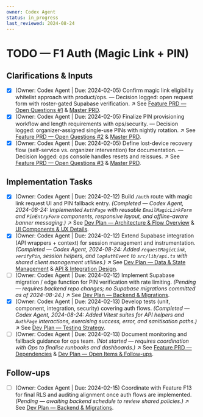 ```yaml
---
owner: Codex Agent
status: in_progress
last_reviewed: 2024-08-24
---
```


# TODO — F1 Auth (Magic Link + PIN)

## Clarifications & Inputs
- [x] (Owner: Codex Agent | Due: 2024-02-05) Confirm magic link eligibility whitelist approach with product/ops. — Decision logged: open request form with roster-gated Supabase verification. ↗️ See [Feature PRD — Open Questions #1](featurePRD_F1.md#open-questions--recommendations) & [Master PRD](masterPRD.md#feature-specs-mobilefirst).
- [x] (Owner: Codex Agent | Due: 2024-02-05) Finalize PIN provisioning workflow and length requirements with ops/security. — Decision logged: organizer-assigned single-use PINs with nightly rotation. ↗️ See [Feature PRD — Open Questions #2](featurePRD_F1.md#open-questions--recommendations) & [Master PRD](masterPRD.md#feature-specs-mobilefirst).
- [x] (Owner: Codex Agent | Due: 2024-02-05) Define lost-device recovery flow (self-service vs. organizer intervention) for documentation. — Decision logged: ops console handles resets and reissues. ↗️ See [Feature PRD — Open Questions #3](featurePRD_F1.md#open-questions--recommendations) & [Master PRD](masterPRD.md#feature-specs-mobilefirst).

## Implementation Tasks
- [x] (Owner: Codex Agent | Due: 2024-02-12) Build `/auth` route with magic link request UI and PIN fallback entry. *(Completed — Codex Agent, 2024-08-24: Implemented `AuthPage` with reusable `EmailMagicLinkForm` and `PinEntryForm` components, responsive layout, and offline-aware banner messaging.)* ↗️ See [Dev Plan — Architecture & Flow Overview](devplan_F1.md#architecture--flow-overview) & [UI Components & UX Details](devplan_F1.md#ui-components--ux-details).
- [x] (Owner: Codex Agent | Due: 2024-02-12) Extend Supabase integration (API wrappers + context) for session management and instrumentation. *(Completed — Codex Agent, 2024-08-24: Added `requestMagicLink`, `verifyPin`, session helpers, and `logAuthEvent` to `src/lib/api.ts` with shared client management utilities.)* ↗️ See [Dev Plan — Data & State Management](devplan_F1.md#data--state-management) & [API & Integration Design](devplan_F1.md#api--integration-design).
- [ ] (Owner: Codex Agent | Due: 2024-02-12) Implement Supabase migration / edge function for PIN verification with rate limiting. *(Pending — requires backend repo changes; no Supabase migrations committed as of 2024-08-24.)* ↗️ See [Dev Plan — Backend & Migrations](devplan_F1.md#backend--migrations).
- [x] (Owner: Codex Agent | Due: 2024-02-13) Develop tests (unit, component, integration, security) covering auth flows. *(Completed — Codex Agent, 2024-08-24: Added Vitest suites for API helpers and `AuthPage` interactions, exercising success, error, and sanitisation paths.)* ↗️ See [Dev Plan — Testing Strategy](devplan_F1.md#testing-strategy).
- [ ] (Owner: Codex Agent | Due: 2024-02-13) Document monitoring and fallback guidance for ops team. *(Not started — requires coordination with Ops to finalise runbooks and dashboards.)* ↗️ See [Feature PRD — Dependencies](featurePRD_F1.md#dependencies) & [Dev Plan — Open Items & Follow-ups](devplan_F1.md#open-items--follow-ups).

## Follow-ups
- [ ] (Owner: Codex Agent | Due: 2024-02-15) Coordinate with Feature F13 for final RLS and auditing alignment once auth flows are implemented. *(Pending — awaiting backend schedule to review shared policies.)* ↗️ See [Dev Plan — Backend & Migrations](devplan_F1.md#backend--migrations).

